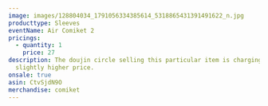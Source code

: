 ```yaml
---
image: images/128804034_1791056334385614_5318865431391491622_n.jpg
producttype: Sleeves
eventName: Air Comiket 2
pricings:
  - quantity: 1
    price: 27
description: The doujin circle selling this particular item is charging a
  slightly higher price.
onsale: true
asin: CtvSjdN9O
merchandise: comiket
---
```

